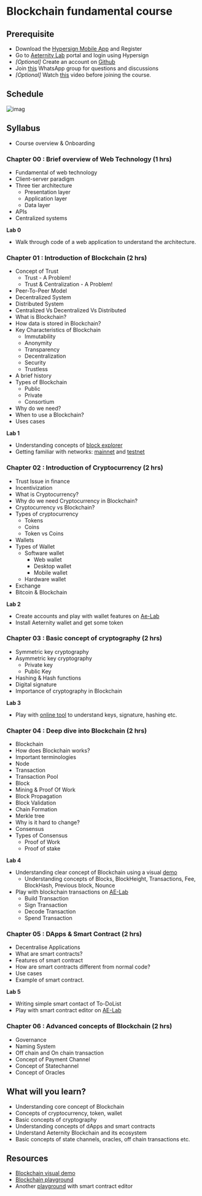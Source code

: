 # Blockchain fundamental course
 
## Prerequisite
 
- Download the [Hypersign Mobile App](https://hypermine.in/hypersign/) and Register
- Go to [Aeternity Lab](https://ae-labs.herokuapp.com/) portal and login using Hypersign
- *[Optional]* Create an account on [Github](https://github.com/)
- Join [this](https://chat.whatsapp.com/CIpzHHgMjovLo6hsrlXBZ0) WhatsApp group for questions and discussions
- *[Optional]* Watch [this](https://youtu.be/93E_GzvpMA0) video before joining the course.
 

## Schedule

![imag](boot-cmap-schedule.png)

## Syllabus
 
- Course overview & Onboarding
 
### Chapter 00 : Brief overview of Web Technology (1 hrs)
 
- Fundamental of web technology
- Client-server paradigm
- Three tier architecture
   - Presentation layer
   - Application layer
   - Data layer
- APIs
- Centralized systems
 
**Lab 0**
- Walk through code of a web application to understand the architecture. 
 
### Chapter 01 : Introduction of Blockchain (2 hrs)
 
- Concept of Trust
  - Trust - A Problem!
  - Trust & Centralization - A Problem!
- Peer-To-Peer Model
- Decentralized System
- Distributed System
- Centralized Vs Decentralized Vs Distributed
- What is Blockchain?
- How data is stored in Blockchain?
- Key Characteristics of Blockchain
   - Immutability
   - Anonymity
   - Transparency
   - Decentralization
   - Security
   - Trustless
- A brief history
- Types of Blockchain
   - Public
   - Private
   - Consortium
- Why do we need?
- When to use a Blockchain?
- Uses cases
 
**Lab 1**
- Understanding concepts of [block explorer](https://aeknow.org/)
- Getting familiar with networks: [mainnet](https://mainnet.aeternal.io/generations/258249) and [testnet](https://testnet.aeternal.io/)
 
### Chapter 02 : Introduction of Cryptocurrency (2 hrs)

- Trust Issue in finance
- Incentivization
- What is Cryptocurrency?
- Why do we need Cryptocurrency in Blockchain?
- Cryptocurrency vs Blockchain?    
- Types of cryptocurrency
   - Tokens
   - Coins
   - Token vs Coins
- Wallets
- Types of Wallet
   - Software wallet
       - Web wallet
       - Desktop wallet
       - Mobile wallet
   - Hardware wallet
- Exchange
- Bitcoin & Blockchain
 
**Lab 2**
- Create accounts and play with wallet features on [Ae-Lab](http://ae-labs.herokuapp.com/)
- Install Aeternity wallet and get some token
 
 
### Chapter 03 : Basic concept of cryptography (2 hrs)
 
- Symmetric key cryptography
- Asymmetric key cryptography
   - Private key
   - Public Key
- Hashing & Hash functions
- Digital signature
- Importance of cryptography in Blockchain
 
**Lab 3**
- Play with [online tool](https://andersbrownworth.com/blockchain/public-private-keys/keys) to understand keys, signature, hashing etc.
 
 
### Chapter 04 : Deep dive into Blockchain (2 hrs)
 
- Blockchain
- How does Blockchain works?
- Important terminologies
- Node
- Transaction
- Transaction Pool
- Block
- Mining & Proof Of Work
- Block Propagation
- Block Validation
- Chain Formation
- Merkle tree
- Why is it hard to change?
- Consensus
- Types of Consensus
   - Proof of Work
   - Proof of stake
 
**Lab 4**
- Understanding clear concept of Blockchain using a visual [demo](https://andersbrownworth.com/blockchain/)
   - Understanding concepts of Blocks, BlockHeight, Transactions, Fee, BlockHash, Previous block, Nounce
- Play with blockchain transactions on [AE-Lab](http://ae-labs.herokuapp.com/)
   - Build Transaction
   - Sign Transaction
   - Decode Transaction
   - Spend Transaction
 
### Chapter 05 : DApps & Smart Contract (2 hrs)
 
- Decentralise Applications
- What are smart contracts?
- Features of smart contract
- How are smart contracts different from normal code?
- Use cases
- Example of smart contract.
 
 
**Lab 5**
- Writing simple smart contact of To-DoList
- Play with smart contract editor on [AE-Lab](http://ae-labs.herokuapp.com/)
 
### Chapter 06 : Advanced concepts of Blockchain (2 hrs)
 
- Governance
- Naming System
- Off chain and On chain transaction
- Concept of Payment Channel
- Concept of Statechannel
- Concept of Oracles
 
 
## What will you learn?
 
- Understanding core concept of Blockchain
- Concepts of cryptocurrency, token, wallet
- Basic concepts of cryptography
- Understanding concepts of dApps and smart contracts
- Understand Aeternity Blockchain and its ecosystem
- Basic concepts of state channels, oracles, off chain transactions etc.
 

## Resources

- [Blockchain visual demo](https://andersbrownworth.com/blockchain)
- [Blockchain playground](https://blockchaindemo.io/)
- Another [playground](http://ae-labs.herokuapp.com/) with smart contract editor






